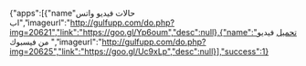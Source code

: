 {"apps":[{"name"حالات فيديو واتس اب","imageurl":"http://gulfupp.com/do.php?img=20621","link":"https://goo.gl/Yp6oum","desc":null},{"name":"تحميل فيديو من فيسبوك ","imageurl":"http://gulfupp.com/do.php?img=20625","link":"https://goo.gl/Uc9xLp","desc":null}],"success":1}
